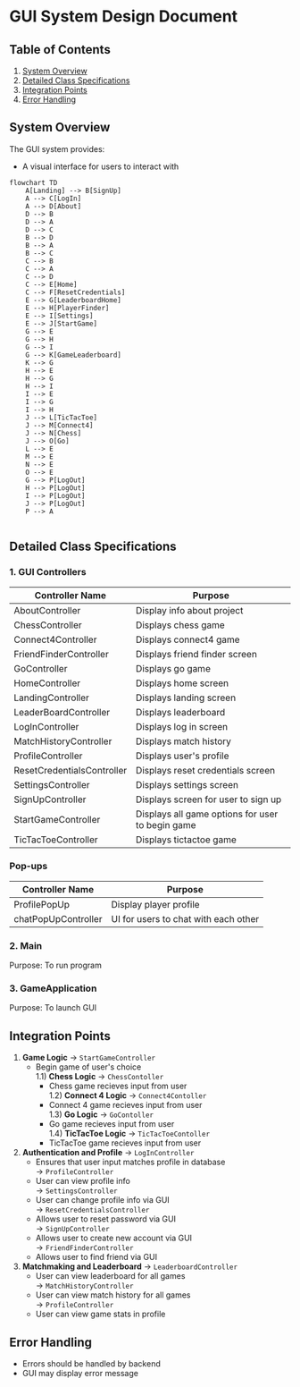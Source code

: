 # GUI System Design Document

## Table of Contents
1. [System Overview](#system-overview)
2. [Detailed Class Specifications](#detailed-class-specifications)
3. [Integration Points](#integration_points)
4. [Error Handling](#error-handling)

## System Overview
The GUI system provides:
- A visual interface for users to interact with

```mermaid
flowchart TD
    A[Landing] --> B[SignUp]
    A --> C[LogIn]
    A --> D[About]
    D --> B
    D --> A
    D --> C
    B --> D
    B --> A
    B --> C
    C --> B
    C --> A
    C --> D
    C --> E[Home]
    C --> F[ResetCredentials]
    E --> G[LeaderboardHome]
    E --> H[PlayerFinder]
    E --> I[Settings]
    E --> J[StartGame]
    G --> E
    G --> H
    G --> I
    G --> K[GameLeaderboard]
    K --> G
    H --> E
    H --> G
    H --> I
    I --> E
    I --> G
    I --> H
    J --> L[TicTacToe]
    J --> M[Connect4]
    J --> N[Chess]
    J --> O[Go]
    L --> E
    M --> E
    N --> E
    O --> E
    G --> P[LogOut]
    H --> P[LogOut]
    I --> P[LogOut]
    J --> P[LogOut]
    P --> A
    
```

## Detailed Class Specifications

### 1. GUI Controllers

| Controller Name              | Purpose                    |
|------------------------------|----------------------------|
| AboutController              | Display info about project |
| ChessController              | Displays chess game        | 
| Connect4Controller           | Displays connect4 game     | 
| FriendFinderController       | Displays friend finder screen|
| GoController                 | Displays go game           |  
| HomeController               | Displays home screen       | 
| LandingController            | Displays landing screen    |
| LeaderBoardController        | Displays leaderboard       |
| LogInController              | Displays log in screen     |
| MatchHistoryController       | Displays match history     |  
| ProfileController            | Displays user's profile    | 
| ResetCredentialsController   | Displays reset credentials screen| 
| SettingsController           | Displays settings screen   |
| SignUpController             | Displays screen for user to sign up|
| StartGameController          | Displays all game options for user to begin game| 
| TicTacToeController          | Displays tictactoe game    | 

### Pop-ups

| Controller Name              | Purpose                    |
|------------------------------|----------------------------|
| ProfilePopUp                 | Display player profile     |
| chatPopUpController          | UI for users to chat with each other| 

### 2. Main
Purpose: To run program

### 3. GameApplication
Purpose: To launch GUI

## Integration Points

1. **Game Logic** → `StartGameController`  
   - Begin game of user's choice  
    1.1) **Chess Logic** → `ChessContoller`  
        - Chess game recieves input from user  
    1.2) **Connect 4 Logic** → `Connect4Contoller`  
        - Connect 4 game recieves input from user  
    1.3) **Go Logic** → `GoContoller`  
        - Go game recieves input from user  
    1.4) **TicTacToe Logic** → `TicTacToeContoller`  
        - TicTacToe game recieves input from user  
2. **Authentication and Profile** → `LogInController`  
   - Ensures that user input matches profile in database  
   → `ProfileController`  
   - User can view profile info  
   → `SettingsController`  
   - User can change profile info via GUI  
   → `ResetCredentialsController`  
   - Allows user to reset password via GUI  
   → `SignUpController`  
   - Allows user to create new account via GUI  
   → `FriendFinderController`  
   - Allows user to find friend via GUI  
3. **Matchmaking and Leaderboard** → `LeaderboardController`  
   - User can view leaderboard for all games  
   → `MatchHistoryController`  
   - User can view match history for all games  
   → `ProfileController`  
   - User can view game stats in profile  

## Error Handling
- Errors should be handled by backend
- GUI may display error message 
